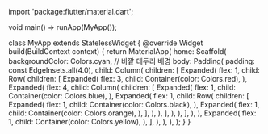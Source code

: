 import 'package:flutter/material.dart';

void main() => runApp(MyApp());

class MyApp extends StatelessWidget {
  @override
  Widget build(BuildContext context) {
    return MaterialApp(
      home: Scaffold(
        backgroundColor: Colors.cyan, // 바깥 테두리 배경
        body: Padding(
          padding: const EdgeInsets.all(4.0),
          child: Column(
            children: [
              Expanded(
                flex: 1,
                child: Row(
                  children: [
                    Expanded(
                      flex: 3,
                      child: Container(color: Colors.red),
                    ),
                    Expanded(
                      flex: 4,
                      child: Column(
                        children: [
                          Expanded(
                            flex: 1,
                            child: Container(color: Colors.blue),
                          ),
                          Expanded(
                            flex: 1,
                            child: Row(
                              children: [
                                Expanded(
                                  flex: 1,
                                  child: Container(color: Colors.black),
                                ),
                                Expanded(
                                  flex: 1,
                                  child: Container(color: Colors.orange),
                                ),
                              ],
                            ),
                          ),
                        ],
                      ),
                    ),
                  ],
                ),
              ),
              Expanded(
                flex: 1,
                child: Container(color: Colors.yellow),
              ),
            ],
          ),
        ),
      ),
    );
  }
}

